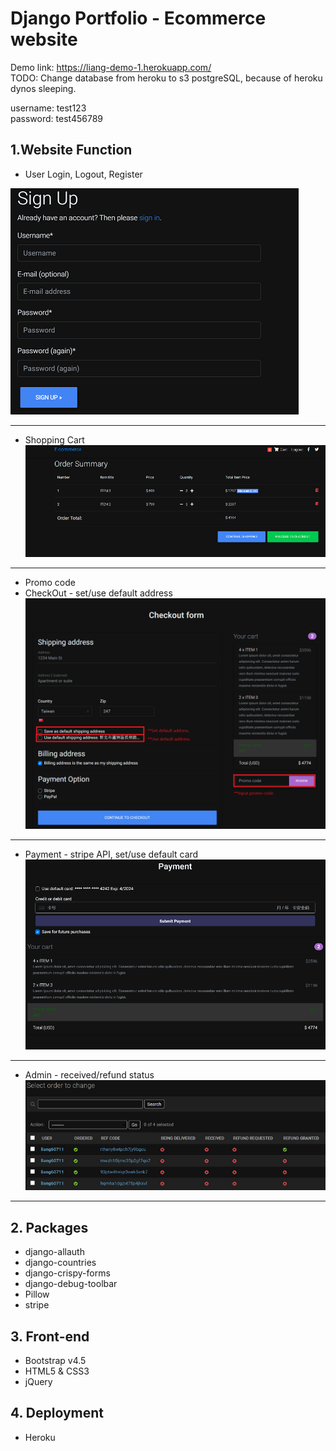 # Django Portfolio - Ecommerce website

Demo link: https://liang-demo-1.herokuapp.com/  
TODO: Change database from heroku to s3 postgreSQL, because of heroku dynos sleeping.  

username: test123  
password: test456789   


## 1.Website Function
* User Login, Logout, Register   

![image](https://github.com/Liang60711/django-portfolio_1/blob/main/demo/signup.png)  

<hr>

* Shopping Cart  
![image](https://github.com/Liang60711/django-portfolio_1/blob/main/demo/cart.png)

<hr>

* Promo code
* CheckOut - set/use default address  
![image](https://github.com/Liang60711/django-portfolio_1/blob/main/demo/checkout.png)

<hr>

* Payment - stripe API, set/use default card  
![image](https://github.com/Liang60711/django-portfolio_1/blob/main/demo/payment.png)

<hr>

* Admin - received/refund status  
![image](https://github.com/Liang60711/django-portfolio_1/blob/main/demo/admin.png)

<hr>

## 2. Packages
* django-allauth
* django-countries
* django-crispy-forms
* django-debug-toolbar
* Pillow
* stripe

## 3. Front-end 
* Bootstrap v4.5
* HTML5 & CSS3
* jQuery


## 4. Deployment
* Heroku





